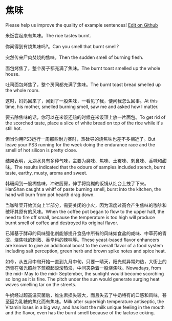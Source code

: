 # 焦味

Please help us improve the quality of example sentences! [Edit on Github](https://github.com/jiyushe/jiyu-example-sentence-source/blob/main/chinese/jiaowei.md)

<p><span class="chinese">米饭尝起来有焦味。</span><span class="english">The rice tastes burnt.</span></p>

<p><span class="chinese">你闻得到有烧焦味吗?。</span><span class="english">Can you smell that burnt smell?</span></p>

<p><span class="chinese">突然传来尸肉焚烧的焦味。</span><span class="english">Then the sudden smell of burning flesh.</span></p>

<p><span class="chinese">面包烤焦了，整个房子都充满了焦味。</span><span class="english">The burnt toast smelled up the whole house.</span></p>

<p><span class="chinese">吐司面包烤焦了，整个房间都充满了焦味。</span><span class="english">The burnt toast bread smelled up the whole room.</span></p>

<p><span class="chinese">这时，妈妈回来了，闻到了一股焦味，一看见了我，便问我怎么回事。</span><span class="english">At this time, his mother, smelled burning smell, saw me and asked how I matter.</span></p>

<p><span class="chinese">要去除焦味的话，你可以在米饭还热的时候在米饭顶上放一片面包。</span><span class="english">To get rid of the scorched taste, place a slice of white bread on top of the rice while it's still hot.</span></p>

<p><span class="chinese">但当你用PS3运行一周那些耐力赛时，热硅导的烧焦味也差不多相近了。</span><span class="english">But leave your PS3 running for the week doing the endurance race and the smell of hot silicon is pretty close.</span></p>

<p><span class="chinese">结果表明，太湖水具有多种气味，主要为臭味、焦味、土霉味、刺鼻味、香味和甜味。</span><span class="english">The results indicated that the odours of samples included stench, burnt taste, earthy, musty, aroma and sweet.</span></p>

<p><span class="chinese">韩珊闻到一股糊焦味，冲进厨房，伸手将烧糊的饭锅从灶台上拽了下来。</span><span class="english">HanShan caught a whiff of paste burning smell, burst into the kitchen, the hand will burn from pot hearth drag down.</span></p>

<p><span class="chinese">当咖啡壶开始流向上半部分，需要关闭的小火，因为温度过高会产生焦味的咖啡和破坏其原有的风味。</span><span class="english">When the coffee pot began to flow to the upper half, the need to fire off small, because the temperature is too high will produce burnt smell of coffee and destroyed its original flavor.</span></p>

<p><span class="chinese">已知基于酵母的风味强化剂能够提升食品中所有的风味如食盐的咸味、中草药的青涩、烧焦味的刺激、香辛料的辣味等。</span><span class="english">These yeast-based flavor enhancers are known to give an additional boost to the overall flavor of a food system including salt perception, green herb and brown spike notes and spice heat.</span></p>

<p><span class="chinese">如今，从五月中旬开始一直到九月中旬，只要一晴天，阳光就异常灼热，大街上的沥青在强光照射下蒸腾起滚滚热浪，中间夹杂着一股烧焦味。</span><span class="english">Nowadays, from the mid- May to the mid- September, the sunlight would become scorching so long as it is fine. The pitch under the sun would generate surging heat waves smelling tar on the streets.</span></p>

<p><span class="chinese">牛奶经过超高温灭菌后，维生素损失较大，而且失去了牛奶特有的口感和风味，甚至因为乳糖的焦化而有焦味。</span><span class="english">Milk after superhigh temperature antiseptic, the Vitamin loses in a big way, and has lost the milk unique feeling in the mouth and the flavor, even has the burnt smell because of the lactose coking.</span></p>


